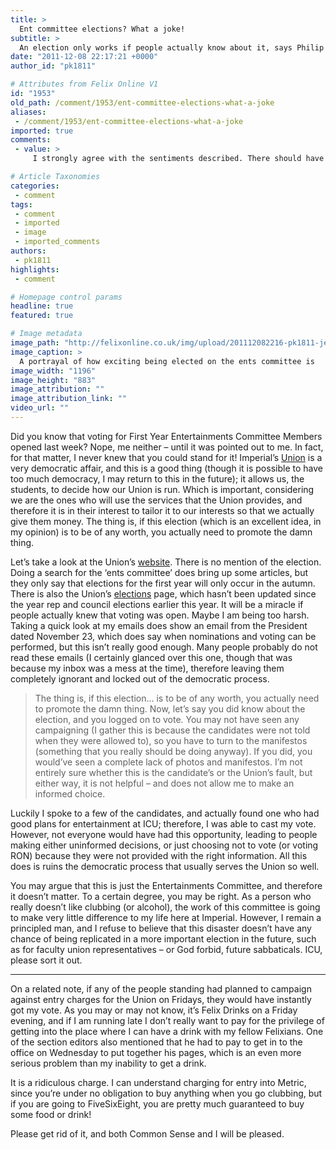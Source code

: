 ```yaml
---
title: >
  Ent committee elections? What a joke!
subtitle: >
  An election only works if people actually know about it, says Philip Kent
date: "2011-12-08 22:17:21 +0000"
author_id: "pk1811"

# Attributes from Felix Online V1
id: "1953"
old_path: /comment/1953/ent-committee-elections-what-a-joke
aliases:
 - /comment/1953/ent-committee-elections-what-a-joke
imported: true
comments:
 - value: >
     I strongly agree with the sentiments described. There should have been better awareness, at least online if anything. With regards to paying for entry into the union, I'm one of the section editors who's been affected by this. It's a tad annoying to have to explain that you work for the newspaper and that it's based inside when you're met with looks from security who's unaware thinking you're trying to lie to get free entry.,I spoke to Bilal (the winner) before and made sure he'd do his best to get rid of entry fees ;),We dont use metric though, why am I charged for something I won't use? <br> <br>Let's think of felix drinks again, we use 568, the bar. Not metric. <br>If I go to the pub I am not charged. <br>When I went to b@1 I was not charged. <br>If I go to ministry I will be, fair enough. <br> <br>So why do icu charge me to use their bar? <br> <br>You say it's because metric is open, there is nothing stopping the union from charging for metric but not 568. They could always lock the internal doors and put their gate on the external

# Article Taxonomies
categories:
 - comment
tags:
 - comment
 - imported
 - image
 - imported_comments
authors:
 - pk1811
highlights:
 - comment

# Homepage control params
headline: true
featured: true

# Image metadata
image_path: "http://felixonline.co.uk/img/upload/201112082216-pk1811-jeff-bridges-best-actor-academy-awards-2010.jpg"
image_caption: >
  A portrayal of how exciting being elected on the ents committee is
image_width: "1196"
image_height: "883"
image_attribution: ""
image_attribution_link: ""
video_url: ""
---
```


Did you know that voting for First Year Entertainments Committee Members opened last week? Nope, me neither – until it was pointed out to me. In fact, for that matter, I never knew that you could stand for it!
 Imperial’s [Union](http://www.imperialcollegeunion.org) is a very democratic affair, and this is a good thing (though it is possible to have too much democracy, I may return to this in the future); it allows us, the students, to decide how our Union is run. Which is important, considering we are the ones who will use the services that the Union provides, and therefore it is in their interest to tailor it to our interests so that we actually give them money. The thing is, if this election (which is an excellent idea, in my opinion) is to be of any worth, you actually need to promote the damn thing.

Let’s take a look at the Union’s [website](http://www.imperialcollegeunion.org). There is no mention of the election. Doing a search for the ‘ents committee’ does bring up some articles, but they only say that elections for the first year will only occur in the autumn. There is also the Union’s [elections](http://www.union.ic.ac.uk/marketing/elections/) page, which hasn’t been updated since the year rep and council elections earlier this year. It will be a miracle if people actually knew that voting was open.
 Maybe I am being too harsh. Taking a quick look at my emails does show an email from the President dated November 23, which does say when nominations and voting can be performed, but this isn’t really good enough. Many people probably do not read these emails (I certainly glanced over this one, though that was because my inbox was a mess at the time), therefore leaving them completely ignorant and locked out of the democratic process.
> The thing is, if this election... is to be of any worth, you actually need to promote the damn thing.
Now, let’s say you did know about the election, and you logged on to vote. You may not have seen any campaigning (I gather this is because the candidates were not told when they were allowed to), so you have to turn to the manifestos (something that you really should be doing anyway). If you did, you would’ve seen a complete lack of photos and manifestos. I’m not entirely sure whether this is the candidate’s or the Union’s fault, but either way, it is not helpful – and does not allow me to make an informed choice.

Luckily I spoke to a few of the candidates, and actually found one who had good plans for entertainment at ICU; therefore, I was able to cast my vote. However, not everyone would have had this opportunity, leading to people making either uninformed decisions, or just choosing not to vote (or voting RON) because they were not provided with the right information. All this does is ruins the democratic process that usually serves the Union so well.

You may argue that this is just the Entertainments Committee, and therefore it doesn’t matter. To a certain degree, you may be right. As a person who really doesn’t like clubbing (or alcohol), the work of this committee is going to make very little difference to my life here at Imperial. However, I remain a principled man, and I refuse to believe that this disaster doesn’t have any chance of being replicated in a more important election in the future, such as for faculty union representatives – or God forbid, future sabbaticals. ICU, please sort it out.

***

On a related note, if any of the people standing had planned to campaign against entry charges for the Union on Fridays, they would have instantly got my vote. As you may or may not know, it’s Felix Drinks on a Friday evening, and if I am running late I don’t really want to pay for the privilege of getting into the place where I can have a drink with my fellow Felixians. One of the section editors also mentioned that he had to pay to get in to the office on Wednesday to put together his pages, which is an even more serious problem than my inability to get a drink.

It is a ridiculous charge. I can understand charging for entry into Metric, since you’re under no obligation to buy anything when you go clubbing, but if you are going to FiveSixEight, you are pretty much guaranteed to buy some food or drink!

Please get rid of it, and both Common Sense and I will be pleased.

